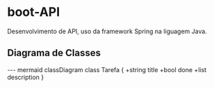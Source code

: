 # boot-API
Desenvolvimento de API, uso da framework Spring na liguagem Java.  

## Diagrama de Classes 

--- mermaid
classDiagram
    class Tarefa {
        +string title
        +bool done
        +list description
    }
